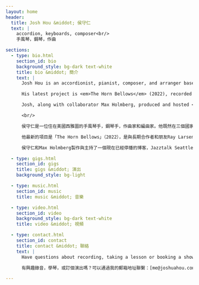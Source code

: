 ```yaml
---
layout: home
header:
  title: Josh Hou &middot; 侯守仁
  text: |
    accordion, keyboards, composer<br/>
    手風琴，鋼琴，作曲

sections:
  - type: bio.html
    section_id: bio
    background_style: bg-dark text-white
    title: bio &middot; 簡介
    text: |
      Josh Hou is an accordionist, pianist, composer, and arranger based in Seattle. Having grown up in three countries (United States, China, Malaysia), his work reflects the multicultural sonorities of his upbringing and heritage, both in music and language. He has two records out as a solo bandleader: <em>Feeling of Home</em> (2020) and <em>Bilingualism</em> (2019).

      His latest project is <em>The Horn Bellows</em> (2022), recorded and mixed with long-time collaborator and friend, Ray Larsen. Listen to it [here](https://joshandray.bandcamp.com/)! For press, the link to the EPK is [here](https://music.joshuahou.com/hornbellows_epk.pdf).

      Josh, along with collaborator Max Holmberg, produced and hosted <em>Jazztalk Seattle</em>, a now discontinued monthly Seattle area jazz podcast that lasted for five years. He also continues to sing and play in <em>How Short</em>, a swing band co-led with guitarist Andy Short.

      <br/>

      侯守仁是一位住在美國西雅圖的手風琴手，鋼琴手，作曲家和編曲家。他既然在三個國家長大（美國、中國、馬來西亞），他的作品表達他成長的多元文化和聲音，包括語言和音樂。他帶領的樂隊有兩張專輯：「家感」（2020）和「雙語」（2019）。

      他最新的項目是「The Horn Bellows」（2022），是與長期合作者和朋友Ray Larsen一起錄製和混音的專輯。有興趣觀眾可以在[這裡](https://joshandray.bandcamp.com/)聽。記者可以到[這裡](https://music.joshuahou.com/hornbellows_epk.pdf)看EPK。

      侯守仁和Max Holmberg製作與主持了一個現在已經停播的博客，Jazztalk Seattle，一個持續了五年的關於西雅圖爵士樂壇的每月博客係累。他也繼續在和吉他手Andy Short一起帶領的搖擺樂隊How Short唱歌和演奏。

  - type: gigs.html
    section_id: gigs
    title: gigs &middot; 演出
    background_style: bg-light

  - type: music.html
    section_id: music
    title: music &middot; 音樂

  - type: video.html
    section_id: video
    background_style: bg-dark text-white
    title: video &middot; 視頻

  - type: contact.html
    section_id: contact
    title: contact &middot; 聯絡
    text: |
      Have questions about recording, taking a lesson or booking a show? Send me an email at [me@joshuahou.com](mailto:me@joshuahou.com){: target="_blank" rel="noopener noreferrer"}. You can also follow me on [instagram](https://instagram.com/accordionjosh) and [youtube](https://www.youtube.com/channel/UCfCH_4ZGc8Rnt0LlWr-WGVQ/) to keep up with new music coming out!

      有興趣錄音，學琴，或訂個演出嗎？可以通過我的郵箱地址聯繫：[me@joshuahou.com](mailto:me@joshuahou.com){: target="_blank" rel="noopener noreferrer"}。你也可以通過[instagram](https://instagram.com/accordionjosh)和[youtube](https://www.youtube.com/channel/UCfCH_4ZGc8Rnt0LlWr-WGVQ/)看我的任何音樂消息！

---
```

